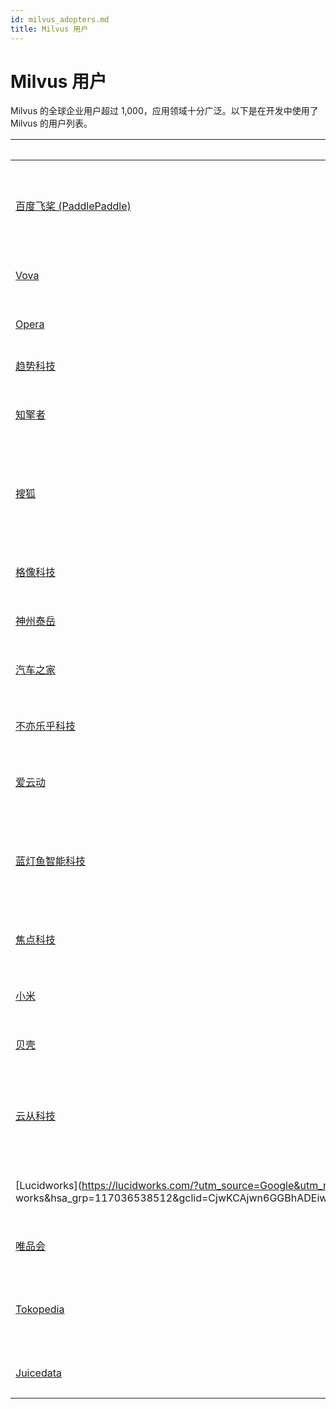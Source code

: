```yaml
---
id: milvus_adopters.md
title: Milvus 用户
---
```


# Milvus 用户

Milvus 的全球企业用户超过 1,000，应用领域十分广泛。以下是在开发中使用了 Milvus 的用户列表。

| **公司**                                                     | **行业**             | **用户案例**                                                 |
| ------------------------------------------------------------ | -------------------- | ------------------------------------------------------------ |
| [百度飞桨 (PaddlePaddle) ](https://www.paddlepaddle.org.cn/) | 深度学习             | [强强联手！Milvus 与 PaddlePaddle 深度整合，赋能工业级 AI 应用](https://mp.weixin.qq.com/s?__biz=MzUzMDI5OTA5NQ==&mid=2247488460&idx=1&sn=6ef8475a8cae27c2017d2da7e9b6e40e&chksm=fa52b274cd253b62ac53a5ada257b438509398611ba43288043c2340b1570eead10488894f6e&scene=178&cur_album_id=1652686485898231817#rd) |
| [Vova](https://www.vova.com/about-us.html)                   | 跨境电商             | [基于 Milvus 的 VOVA 拍照购实践](https://mp.weixin.qq.com/s?__biz=MzUzMDI5OTA5NQ==&mid=2247488314&idx=1&sn=fb2c866cb0dc27fc17ad249fb9b920b8&chksm=fa52b282cd253b945d8ecb0b3a8af72134d5f6e9050516d045115c2ed3320c3ef6ac87e89729&scene=178&cur_album_id=1652686485898231817#rd) |
| [Opera](https://baike.baidu.com/item/Opera浏览器)            | 浏览器               | [相似视频搜索—Opera 的 Milvus 实践](https://mp.weixin.qq.com/s?__biz=MzUzMDI5OTA5NQ==&mid=2247488289&idx=1&sn=9a20fd574dc27b2c7600f05faa5baf4f&chksm=fa52b299cd253b8f2066742526694f5d5699a2630791890f67ce965451291a2c141b32f406d2&scene=178&cur_album_id=1652686485898231817#rd) |
| [趋势科技](https://baike.baidu.com/item/趋势科技)            | 信息技术             | [Milvus 在趋势科技的实践](https://mp.weixin.qq.com/s?__biz=MzUzMDI5OTA5NQ==&mid=2247488043&idx=1&sn=1c3fbe7a61b7fc340f34eac9a06fc0e8&chksm=fa52b393cd253a85d0fc5c29b4a0865505a02ffe61e65129e1913b0f6e20605ee6a44e7ff13a&scene=178&cur_album_id=1652686485898231817#rd) |
| [知擎者](https://login.zqz510.com/login)                     | 商标注册             | [图形商标近似检索-知擎者的 Milvus 实践](https://mp.weixin.qq.com/s?__biz=MzUzMDI5OTA5NQ==&mid=2247487944&idx=1&sn=9a45f77720404e44a9d9245610101f75&chksm=fa52b070cd253966eadc9ce433fa052768c1f2ee98edfd5cf27f0286114766366b5444d5bd24&scene=178&cur_album_id=1652686485898231817#rd) |
| [搜狐](https://baike.baidu.com/item/搜狐)                    | 互联网               | [基于语义向量的内容召回和短文本分类的错误查找-搜狐的 Milvus 实战](https://mp.weixin.qq.com/s?__biz=MzUzMDI5OTA5NQ==&mid=2247487908&idx=1&sn=3f0fe43c00d38cd30c18251d6d2404d1&chksm=fa52b01ccd25390a44107eae0e34c365a6153a0ebe88eba624b867a0bcdc529f81a4b766d24e&scene=178&cur_album_id=1652686485898231817#rd) |
| [格像科技](http://www.ufotosoft.com/)                        | 互联网               | [基于 Milvus 构建的近似最近邻（ANN）搜索引擎](https://mp.weixin.qq.com/s?__biz=MzUzMDI5OTA5NQ==&mid=2247487301&idx=1&sn=846dcb5c41d19e543311908abf52e0d9&chksm=fa52aefdcd2527ebdb6ec38e77322e51f98f148144867a4dd3cb4dc032289b9525c0b62e12c4&scene=178&cur_album_id=1652686485898231817#rd) |
| [神州泰岳](https://baike.baidu.com/item/神州泰岳)            | 信息技术             | [我的机器人新同事](https://mp.weixin.qq.com/s?__biz=MzUzMDI5OTA5NQ==&mid=2247487049&idx=1&sn=2d0572e7e1a6be8bd74eb794450ce383&chksm=fa52aff1cd2526e73071ae0d3c6a0562d599ece658eb1c986118f17787d085eea4772e449477&scene=178&cur_album_id=1652686485898231817#rd) |
| [汽车之家](https://baike.baidu.com/item/汽车之家/81714)      | 汽车网站             | [相似问答检索——汽车之家的 Milvus 实践](https://mp.weixin.qq.com/s?__biz=MzUzMDI5OTA5NQ==&mid=2247486527&idx=1&sn=0c8f7736010b915af641d07f608aa185&chksm=fa52ad87cd252491760c9dc576e2eb0cefae0a1bcdcbcfe88aa4b4a4b06edc97799da3630d6b&scene=178&cur_album_id=1652686485898231817#rd) |
| [不亦乐乎科技](https://enjoymusic.ai/wanyin)                 | 音乐、科技           | [让音乐伴随你左右-Milvus 在丸音的应用](https://mp.weixin.qq.com/s?__biz=MzUzMDI5OTA5NQ==&mid=2247486473&idx=1&sn=e779461a09fabb2ddc1067c00288f209&chksm=fa52adb1cd2524a704fb4bdb60233f00ec920416f898ce94a2ba105e5eda7c7c35b2d9b31658&scene=178&cur_album_id=1652686485898231817#rd) |
| [爱云动](https://yundong.ai/)                                | 运动、科技           | [我在哪？让 Milvus 给你答案—爱云动的 Milvus 实践](https://mp.weixin.qq.com/s?__biz=MzUzMDI5OTA5NQ==&mid=2247486368&idx=1&sn=868ea3a900875874754f2b80f5495c82&chksm=fa52aa18cd25230e52c47df17570d535bbd93568e114653817eaf6f1142068054cf9e1f91ffe&scene=178&cur_album_id=1652686485898231817#rd) |
| [蓝灯鱼智能科技](https://www.lanternfish.cn/index)           | 人工智能、专利、商标 | [蓝灯鱼 AI 专利检索在 Milvus 的实践](https://mp.weixin.qq.com/s?__biz=MzUzMDI5OTA5NQ==&mid=2247486169&idx=1&sn=26fbc3ba5adf7c8d7044242678242384&chksm=fa52ab61cd252277e075b3eb1e0380badb4aa28ded5c806ac57d63426ab04e425a6a9846552e&scene=178&cur_album_id=1652686485898231817#rd) |
| [焦点科技](https://baike.baidu.com/item/焦点科技股份有限公司) | 互联网               | [垃圾询盘过滤，焦点科技的 Milvus 实践](https://mp.weixin.qq.com/s?__biz=MzUzMDI5OTA5NQ==&mid=2247485807&idx=1&sn=630853da89f7a6c4831a7012fad2c33b&chksm=fa52a8d7cd2521c150a2ed47506eaa660676b5ff183e7b0cf23df89fe2d7092c5aa3e84116b6&scene=178&cur_album_id=1652686485898231817#rd) |
| [小米](https://baike.baidu.com/item/小米科技有限责任公司/13022816?fromtitle=小米&fromid=1566828) | 移动互联网           | [信息推流，小米浏览器的Milvus实践](https://mp.weixin.qq.com/s?__biz=MzUzMDI5OTA5NQ==&mid=2247485408&idx=1&sn=6046462871bf65132f2267bff8d4608f&chksm=fa52a658cd252f4e2b8108d5cccd6e08b6e291d85f15eb056dd05884afe04b77c85d979e4b86&scene=178&cur_album_id=1652686485898231817#rd) |
| [贝壳](https://baike.baidu.com/item/贝壳/22746077)           | 房地产               | [AI 搜房，贝壳找房的Milvus实践](https://mp.weixin.qq.com/s?__biz=MzUzMDI5OTA5NQ==&mid=2247485341&idx=1&sn=cbb3fd5a92e16afb773c16cf0caccfed&chksm=fa52a625cd252f33f1efdad2685ca87dd10c0287fe6edef30bdf9ddff2dd5bda67168cbaede7&scene=178&cur_album_id=1652686485898231817#rd) |
| [云从科技](https://baike.baidu.com/item/云从科技集团股份有限公司/24545339?fromtitle=广州云从信息科技有限公司&fromid=17382284) | 硬件/软件、信息服务  | [Milvus在云从的深度实践](https://mp.weixin.qq.com/s?__biz=MzUzMDI5OTA5NQ==&mid=2247484455&idx=1&sn=35aa63f586c6c849ee8f287d8aec00bc&chksm=fa52a59fcd252c890108e69ff84c7cd61fdf2ef6e9dfdbec667aadeb079018c1cc2c32f738ba&scene=178&cur_album_id=1652686485898231817#rd) |
| [Lucidworks](https://lucidworks.com/?utm_source=Google&utm_medium=ppc&utm_campaign=branded&keyword=lucid works&hsa_grp=117036538512&gclid=CjwKCAjwn6GGBhADEiwAruUcKiJ8YTn5vM5OsC5DsiJYb8hGI0DglsjtzcyHgtMEDsRjdSfYwKQqJxoCczIQAvD_BwE) | 信息技术             | [Milvus x Lucidworks 快速构建语义检索](https://mp.weixin.qq.com/s?__biz=MzUzMDI5OTA5NQ==&mid=2247488608&idx=1&sn=84dfcb9d40df1b5029cce887e8a9a6df&chksm=fa52b5d8cd253cceb69394bc0ce79260f1b6cb1f697d0f9328d7422bbff5f128cad07ebc21f6&scene=178&cur_album_id=1652686485898231817#rd) |
| [唯品会](https://baike.baidu.com/item/唯品会)                | 电商                 | [Milvus 在唯品会搜索推荐的实践](https://mp.weixin.qq.com/s?__biz=MzUzMDI5OTA5NQ==&mid=2247488726&idx=1&sn=256fbad55c4738ae2a178f4a35794925&chksm=fa52b56ecd253c7867ad3048a53646bce2cef4ec0894331f4a187ec9cb0ed9e7314d0130c0ca&scene=178&cur_album_id=1652686485898231817#rd) |
| [Tokopedia](https://baike.baidu.com/item/Tokopedia/22086184?fr=aladdin) | 电商                 | [Milvus 在 Tokopedia 的应用 ｜ 让语义搜索更加智能](https://mp.weixin.qq.com/s?__biz=MzUzMDI5OTA5NQ==&mid=2247488809&idx=1&sn=dcfbf96ee78803dbc81dcb1a67f70974&chksm=fa52b491cd253d8770512aefed116bbf8bd8cd8e8ff6806c7d515e5ffb040f5bcf99168201e0&scene=178&cur_album_id=1652686485898231817#rd) |
| [Juicedata](https://juicefs.com/aboutus)                     | 软件                 | [基于 JuiceFS 搭建 Milvus 分布式集群](http://mp.weixin.qq.com/s?__biz=MzUzMDI5OTA5NQ==&mid=2247488673&idx=1&sn=9b714bd17f845d1932db2b91c716b7db&chksm=fa52b519cd253c0f9ea2dcb46cc8b4a042c0e9a999d2f5f75096ff9deea5a302ecc2fc717071&scene=178&cur_album_id=1652686485898231817#rd) |

